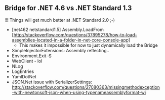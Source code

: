 ﻿## Bridge for .NET 4.6 vs .NET Standard 1.3

!!! Things will get much better at .NET Standard 2.0 ;-)

- [net462 netstandard1.5] Assembly.LoadFrom [http://stackoverflow.com/questions/37895278/how-to-load-assemblies-located-in-a-folder-in-net-core-console-app]
  - This makes it impossible for now to just dynamically load the Bridge
- SimpleInjectorExtensions: Assembly reflecting..
- Environment.Exit :S
- WebClient - lol
- NLog
- LogEntries
- YamlDotNet
- JSON.Net issue with SerializerSettings: http://stackoverflow.com/questions/27080363/missingmethodexception-with-newtonsoft-json-when-using-typenameassemblyformat-wi